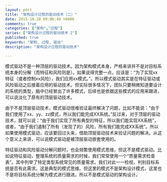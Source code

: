 ```yaml
---
layout: post
title: "架构设计过程的驱动技术（二）"
date: 2015-10-28 09:06:49 +0800
comments: true
categories: ["架构","过程"]
series: ["架构设计过程的驱动技术 2"]
published: true
keywords: "架构, 过程, 驱动"
description: "架构设计过程的驱动技术"

---
```



模式驱动不是一种顶层的驱动技术。因为架构模式本身，严格来讲并不是对目标系统本身的分解（而特征和风险则是）。<!--more-->如果说得完整一点，应该是：“为了实现xx特征（或者控制xx风险），我们应用xx模式。”。所以模式驱动其实是在特征驱动或风险驱动之后接着应用的驱动技术。但实际很多情况下，团队只要稍微知道要设计的系统的类型，脑中已经冒出了许多模式，后续也是依据这些模式的应用来跟进，可以说淡化了原有的顶层驱动技术。

由于不是顶层驱动技术，模式驱动很难验证最终解决了问题，比如不能说：“由于我们使用了xx、yy、zz模式，所以我们能完成XX系统。”反过来，对于顶层的驱动技术，就可以说：“由于我们实现了所有典型的特征，所以我们能实现XX系统”，或者，“由于我们遏制了所有（发现了的）风险，所有我们能完成XX系统”。所以如果使用模式驱动，应该要回过头来，借助顶层驱动技术来验证问题的解决。从这个意义上来讲，可以说模式驱动是被顶层驱动嵌套使用的。


特征驱动和风险驱动分解问题时，也会频繁使用模式思维，但这不是模式驱动。比如说特征驱动，整理系统的质量需求的时候，我们常常使用一个“质量需求检查表”。其中列举了特定类型系统常见的质量需求。我们对此一一检视，判别目标系统是否有此需求。这是典型的模式思维。但这里的模式不是架构设计模式，这里也不是将目标系统分解为模式进行跟进。所以不是模式驱动的架构设计。

